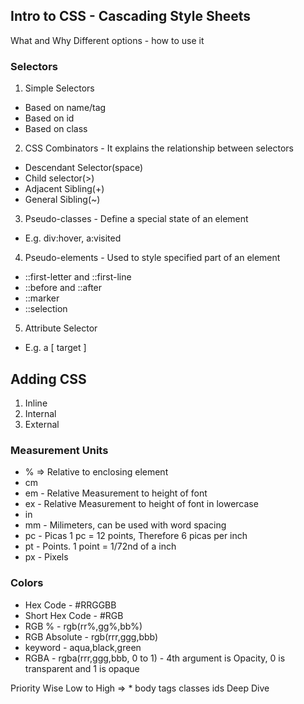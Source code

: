 ## Intro to CSS - Cascading Style Sheets

What and Why
Different options - how to use it

### Selectors
1. Simple Selectors
 - Based on name/tag
 - Based on id
 - Based on class

2. CSS Combinators - It explains the relationship between selectors
 - Descendant Selector(space)
 - Child selector(>)
 - Adjacent Sibling(+)
 - General Sibling(~)

3. Pseudo-classes - Define a special state of an element
 - E.g. div:hover, a:visited

4. Pseudo-elements - Used to style specified part of an element
 - ::first-letter and ::first-line
 - ::before and ::after
 - ::marker
 - ::selection

5. Attribute Selector
 - E.g. a [ target ]

## Adding CSS
1. Inline
2. Internal
3. External

### Measurement Units
 - % => Relative to enclosing element
 - cm
 - em - Relative Measurement to height of font
 - ex - Relative Measurement to height of font in lowercase
 - in
 - mm - Milimeters, can be used with word spacing
 - pc - Picas 1 pc = 12 points, Therefore 6 picas per inch
 - pt - Points. 1 point = 1/72nd of a inch
 - px - Pixels

### Colors
 - Hex Code - #RRGGBB
 - Short Hex Code - #RGB
 - RGB % - rgb(rr%,gg%,bb%)
 - RGB Absolute - rgb(rrr,ggg,bbb)
 - keyword - aqua,black,green 
 - RGBA - rgba(rrr,ggg,bbb, 0 to 1) - 4th argument is Opacity, 0 is transparent and 1 is opaque

Priority Wise Low to High => * body tags classes ids
Deep Dive
